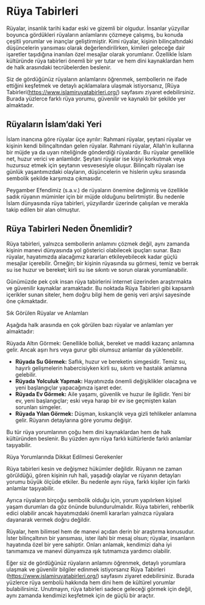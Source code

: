 # Rüya Tabirleri

Rüyalar, insanlık tarihi kadar eski ve gizemli bir olgudur. İnsanlar yüzyıllar boyunca gördükleri rüyaların anlamlarını çözmeye çalışmış, bu konuda çeşitli yorumlar ve inançlar geliştirmiştir. Kimi rüyalar, kişinin bilinçaltındaki düşüncelerin yansıması olarak değerlendirilirken, kimileri geleceğe dair işaretler taşıdığına inanılan özel mesajlar olarak yorumlanır. Özellikle İslam kültüründe rüya tabirleri önemli bir yer tutar ve hem dini kaynaklardan hem de halk arasındaki tecrübelerden beslenir. 

Siz de gördüğünüz rüyaların anlamlarını öğrenmek, sembollerin ne ifade ettiğini keşfetmek ve detaylı açıklamalara ulaşmak istiyorsanız, [Rüya Tabirleri(https://www.islamiruyatabirleri.org/) sayfasını ziyaret edebilirsiniz. Burada yüzlerce farklı rüya yorumu, güvenilir ve kaynaklı bir şekilde yer almaktadır.

## Rüyaların İslam’daki Yeri

İslam inancına göre rüyalar üçe ayrılır: Rahmani rüyalar, şeytani rüyalar ve kişinin kendi bilinçaltından gelen rüyalar. Rahmani rüyalar, Allah’ın kullarına bir müjde ya da uyarı niteliğinde gönderdiği rüyalardır. Bu rüyalar genellikle net, huzur verici ve anlamlıdır. Şeytani rüyalar ise kişiyi korkutmak veya huzursuz etmek için şeytanın vesvesesiyle oluşur. Bilinçaltı rüyaları ise günlük yaşantımızdaki olayların, düşüncelerin ve hislerin uyku sırasında sembolik şekilde karşımıza çıkmasıdır.

Peygamber Efendimiz (s.a.v.) de rüyaların önemine değinmiş ve özellikle sadık rüyanın müminler için bir müjde olduğunu belirtmiştir. Bu nedenle İslam dünyasında rüya tabirleri, yüzyıllardır üzerinde çalışılan ve merakla takip edilen bir alan olmuştur.

## Rüya Tabirleri Neden Önemlidir?

Rüya tabirleri, yalnızca sembollerin anlamını çözmek değil, aynı zamanda kişinin manevi dünyasında yol gösterici olabilecek ipuçları sunar. Bazı rüyalar, hayatımızda alacağımız kararları etkileyebilecek kadar güçlü mesajlar içerebilir. Örneğin; bir kişinin rüyasında su görmesi, temiz ve berrak su ise huzur ve bereket; kirli su ise sıkıntı ve sorun olarak yorumlanabilir. 

Günümüzde pek çok insan rüya tabirlerini internet üzerinden araştırmakta ve güvenilir kaynaklar aramaktadır. Bu noktada Rüya Tabirleri gibi kapsamlı içerikler sunan siteler, hem doğru bilgi hem de geniş veri arşivi sayesinde öne çıkmaktadır.

Sık Görülen Rüyalar ve Anlamları

Aşağıda halk arasında en çok görülen bazı rüyalar ve anlamları yer almaktadır:

Rüyada Altın Görmek: Genellikle bolluk, bereket ve maddi kazanç anlamına gelir. Ancak aşırı hırs veya gurur gibi olumsuz anlamlar da yüklenebilir.  
- **Rüyada Su Görmek:** Saflık, huzur ve bereketin simgesidir. Temiz su, hayırlı gelişmelerin habercisiyken kirli su, sıkıntı ve hastalık anlamına gelebilir.  
- **Rüyada Yolculuk Yapmak:** Hayatınızda önemli değişiklikler olacağına ve yeni başlangıçlar yapacağınıza işaret eder.  
- **Rüyada Ev Görmek:** Aile yaşamı, güvenlik ve huzur ile ilgilidir. Yeni bir ev, yeni başlangıçlar; eski veya harap bir ev ise geçmişten kalan sorunları simgeler.  
- **Rüyada Yılan Görmek:** Düşman, kıskançlık veya gizli tehlikeler anlamına gelir. Rüyanın detaylarına göre yorumu değişir.  

Bu tür rüya yorumlarının çoğu hem dini kaynaklardan hem de halk kültüründen beslenir. Bu yüzden aynı rüya farklı kültürlerde farklı anlamlar taşıyabilir.

Rüya Yorumlarında Dikkat Edilmesi Gerekenler

Rüya tabirleri kesin ve değişmez hükümler değildir. Rüyanın ne zaman görüldüğü, gören kişinin ruh hali, yaşadığı olaylar ve rüyanın detayları yorumu büyük ölçüde etkiler. Bu nedenle aynı rüya, farklı kişiler için farklı anlamlar taşıyabilir.  

Ayrıca rüyaların birçoğu sembolik olduğu için, yorum yapılırken kişisel yaşam durumları da göz önünde bulundurulmalıdır. Rüya tabirleri, rehberlik edici olabilir ancak hayatımızdaki önemli kararları yalnızca rüyalara dayanarak vermek doğru değildir.

Rüyalar, hem bilimsel hem de manevi açıdan derin bir araştırma konusudur. İster bilinçaltının bir yansıması, ister ilahi bir mesaj olsun; rüyalar, insanların hayatında özel bir yere sahiptir. Onları anlamak, kendimizi daha iyi tanımamıza ve manevi dünyamıza ışık tutmamıza yardımcı olabilir.  

Eğer siz de gördüğünüz rüyaların anlamını öğrenmek, detaylı yorumlara ulaşmak ve güvenilir bilgiler edinmek istiyorsanız Rüya Tabirleri (https://www.islamiruyatabirleri.org/) sayfasını ziyaret edebilirsiniz. Burada yüzlerce rüya sembolü hakkında hem dini hem de kültürel yorumlar bulabilirsiniz. Unutmayın, rüya tabirleri sadece geleceği görmek için değil, aynı zamanda kendimizi keşfetmek için de güçlü bir araçtır.
